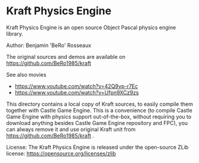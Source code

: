 # Kraft Physics Engine

Kraft Physics Engine is an open source Object Pascal physics engine library.

Author: Benjamin 'BeRo' Rosseaux

The original sources and demos are available on https://github.com/BeRo1985/kraft

See also movies
- https://www.youtube.com/watch?v=42Q9vp-r7Ec
- https://www.youtube.com/watch?v=Ufpn9XCz9zs

This directory contains a local copy of Kraft sources,
to easily compile them together with Castle Game Engine.
This is a convenience (to compile Castle Game Engine with physics
support out-of-the-box, without requiring you to download anything
besides Castle Game Engine repository and FPC),
you can always remove it and use original Kraft unit from
https://github.com/BeRo1985/kraft .

License: The Kraft Physics Engine is released under the open-source ZLib license:
https://opensource.org/licenses/zlib
